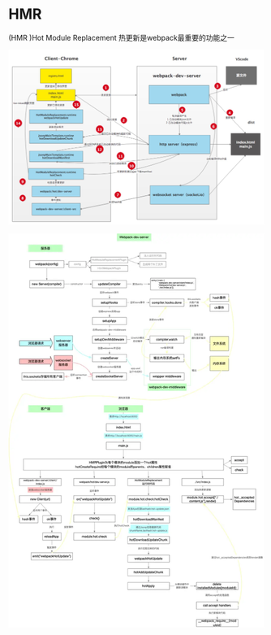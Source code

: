 # HMR

\(HMR \)Hot Module Replacement 热更新是webpack最重要的功能之一

![](../.gitbook/assets/image%20%2882%29.png)

![](../.gitbook/assets/image%20%2876%29.png)


